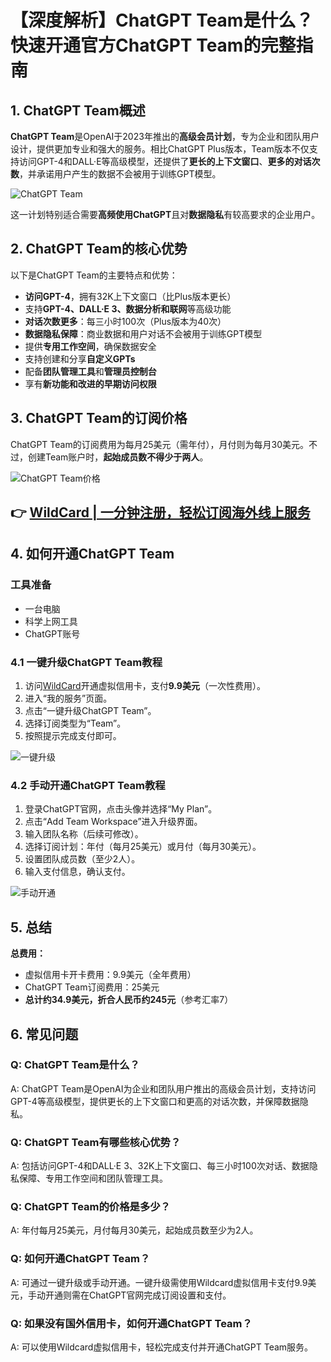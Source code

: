 # 【深度解析】ChatGPT Team是什么？快速开通官方ChatGPT Team的完整指南

## 1. ChatGPT Team概述

**ChatGPT Team**是OpenAI于2023年推出的**高级会员计划**，专为企业和团队用户设计，提供更加专业和强大的服务。相比ChatGPT Plus版本，Team版本不仅支持访问GPT-4和DALL·E等高级模型，还提供了**更长的上下文窗口**、**更多的对话次数**，并承诺用户产生的数据不会被用于训练GPT模型。

![ChatGPT Team](https://bbtdd.com/img/4627246340574.webp)

这一计划特别适合需要**高频使用ChatGPT**且对**数据隐私**有较高要求的企业用户。

## 2. ChatGPT Team的核心优势

以下是ChatGPT Team的主要特点和优势：

- **访问GPT-4**，拥有32K上下文窗口（比Plus版本更长）
- 支持**GPT-4、DALL·E 3、数据分析和联网**等高级功能
- **对话次数更多**：每三小时100次（Plus版本为40次）
- **数据隐私保障**：商业数据和用户对话不会被用于训练GPT模型
- 提供**专用工作空间**，确保数据安全
- 支持创建和分享**自定义GPTs**
- 配备**团队管理工具**和**管理员控制台**
- 享有**新功能和改进的早期访问权限**

## 3. ChatGPT Team的订阅价格

ChatGPT Team的订阅费用为每月25美元（需年付），月付则为每月30美元。不过，创建Team账户时，**起始成员数不得少于两人**。

![ChatGPT Team价格](https://bbtdd.com/img/556165311750842.webp)

## 👉 [WildCard | 一分钟注册，轻松订阅海外线上服务](https://bbtdd.com/WildCard)

## 4. 如何开通ChatGPT Team

### 工具准备
- 一台电脑
- 科学上网工具
- ChatGPT账号

### 4.1 一键升级ChatGPT Team教程

1. 访问[WildCard](https://bbtdd.com/WildCard)开通虚拟信用卡，支付**9.9美元**（一次性费用）。
2. 进入“我的服务”页面。
3. 点击“一键升级ChatGPT Team”。
4. 选择订阅类型为“Team”。
5. 按照提示完成支付即可。

![一键升级](https://bbtdd.com/img/4845363067.webp)

### 4.2 手动开通ChatGPT Team教程

1. 登录ChatGPT官网，点击头像并选择“My Plan”。
2. 点击“Add Team Workspace”进入升级界面。
3. 输入团队名称（后续可修改）。
4. 选择订阅计划：年付（每月25美元）或月付（每月30美元）。
5. 设置团队成员数（至少2人）。
6. 输入支付信息，确认支付。

![手动开通](https://bbtdd.com/img/8897812683441518.webp)

## 5. 总结

**总费用：**
- 虚拟信用卡开卡费用：9.9美元（全年费用）
- ChatGPT Team订阅费用：25美元
- **总计约34.9美元，折合人民币约245元**（参考汇率7）

## 6. 常见问题

### Q: ChatGPT Team是什么？
A: ChatGPT Team是OpenAI为企业和团队用户推出的高级会员计划，支持访问GPT-4等高级模型，提供更长的上下文窗口和更高的对话次数，并保障数据隐私。

### Q: ChatGPT Team有哪些核心优势？
A: 包括访问GPT-4和DALL·E 3、32K上下文窗口、每三小时100次对话、数据隐私保障、专用工作空间和团队管理工具。

### Q: ChatGPT Team的价格是多少？
A: 年付每月25美元，月付每月30美元，起始成员数至少为2人。

### Q: 如何开通ChatGPT Team？
A: 可通过一键升级或手动开通。一键升级需使用Wildcard虚拟信用卡支付9.9美元，手动开通则需在ChatGPT官网完成订阅设置和支付。

### Q: 如果没有国外信用卡，如何开通ChatGPT Team？
A: 可以使用Wildcard虚拟信用卡，轻松完成支付并开通ChatGPT Team服务。